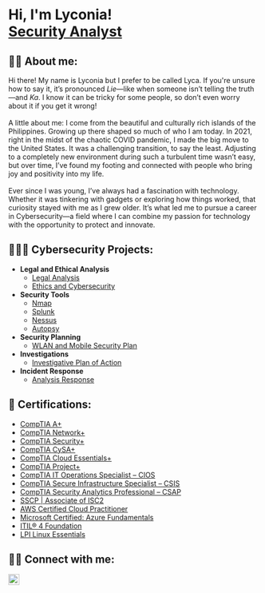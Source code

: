 <h1>Hi, I'm Lyconia! <br/><a href="https://www.linkedin.com/in/lycaleynes/">Security Analyst</a></h1>

<h2> 👋🏻 About me:</h2>

Hi there! My name is Lyconia but I prefer to be called Lyca. If you're unsure how to say it, it’s pronounced <i>Lie</i>—like when someone isn’t telling the truth—and <i>Ka</i>. I know it can be tricky for some people, so don’t even worry about it if you get it wrong! <br/><br/>A little about me: I come from the beautiful and culturally rich islands of the Philippines. Growing up there shaped so much of who I am today. In 2021, right in the midst of the chaotic COVID pandemic, I made the big move to the United States. It was a challenging transition, to say the least. Adjusting to a completely new environment during such a turbulent time wasn’t easy, but over time, I’ve found my footing and connected with people who bring joy and positivity into my life. <br/><br/>Ever since I was young, I’ve always had a fascination with technology. Whether it was tinkering with gadgets or exploring how things worked, that curiosity stayed with me as I grew older. It’s what led me to pursue a career in Cybersecurity—a field where I can combine my passion for technology with the opportunity to protect and innovate.

<h2> 👩🏻‍💻 Cybersecurity Projects:</h2>

- <b>Legal and Ethical Analysis</b>
  - [Legal Analysis](https://github.com/lycaleynes/Legal-Analysis)
  - [Ethics and Cybersecurity](https://github.com/lycaleynes/Ethics-and-Cybersecurity)
- <b>Security Tools</b>
  - [Nmap](https://github.com/lycaleynes/NMAP-and-Wireshark)
  - [Splunk](https://github.com/lycaleynes/Splunk)
  - [Nessus](https://github.com/lycaleynes/Nessus)
  - [Autopsy](https://github.com/lycaleynes/Forensic-Investigation)
- <b>Security Planning</b>
  - [WLAN and Mobile Security Plan](https://github.com/lycaleynes/WLAN-and-Mobile-Security-Plan)
- <b>Investigations</b>
  - [Investigative Plan of Action](https://github.com/lycaleynes/Investigative-Plan-of-Action)
- <b>Incident Response</b>
  - [Analysis Response](https://github.com/lycaleynes/Analysis-Response)
 
<h2> 📄 Certifications:</h2>

- [CompTIA A+](https://www.credly.com/badges/58589332-186f-4925-b703-bd7ffe4e9d16)
- [CompTIA Network+](https://www.credly.com/badges/2ec93ab1-d3a3-403e-a585-c61b520d50f6)
- [CompTIA Security+](https://www.credly.com/badges/efb5f21d-3462-4c4f-b407-8ba94155b732)
- [CompTIA CySA+](https://www.credly.com/badges/572c23cd-b62c-463e-942b-10195d8eb1eb/linked_in_profile)
- [CompTIA Cloud Essentials+](https://www.credly.com/badges/2ee056d1-6b42-4460-a4ce-6331ddda516e)
- [CompTIA Project+](https://www.credly.com/badges/385e0cc9-1b19-4149-a348-b0897595ad7c)
- [CompTIA IT Operations Specialist – CIOS](https://www.credly.com/badges/f4ef57f6-521d-4959-b7d0-e9b38596f3b5)
- [CompTIA Secure Infrastructure Specialist – CSIS](https://www.credly.com/badges/3b1a69de-71be-4cb4-9c55-06557b100c70)
- [CompTIA Security Analytics Professional – CSAP](https://www.credly.com/badges/ce656b31-b15a-4bdd-a04a-5e56e10d3188/linked_in_profile)
- [SSCP | Associate of ISC2](https://www.credly.com/badges/22c578b6-0bce-4d15-95df-5dccc38878bf/public_url)
- [AWS Certified Cloud Practitioner](https://www.credly.com/badges/751248f5-ddf0-4fac-b43f-e4845d6027e3)
- [Microsoft Certified: Azure Fundamentals](https://learn.microsoft.com/en-us/users/lyconialeynes-7181/credentials/f1a2a6e8ebffa7c1?ref=https%3A%2F%2Fwww.linkedin.com%2F)
- [ITIL® 4 Foundation](https://drive.google.com/file/d/1tSGPxam_jJW32MQVJuok6i7ESY3OPIqF/view)
- [LPI Linux Essentials](https://cs.lpi.org/caf/Xamman/certification/verify/LPI000639436/dck9kn7jmv)

<h2> 🤳🏻 Connect with me:</h2>

[<img align="left" alt="JoshMadakor | LinkedIn" width="22px" src="https://i.imgur.com/OQUXwNp.jpeg" />][linkedin]

[linkedin]: https://linkedin.com/in/lycaleynes
